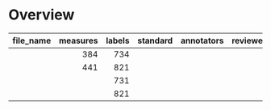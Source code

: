 

# Overview
|file_name|measures|labels|standard|annotators|reviewers|
|---------|-------:|-----:|--------|----------|---------|
|         |     384|   734|        |          |         |
|         |     441|   821|        |          |         |
|         |        |   731|        |          |         |
|         |        |   821|        |          |         |
